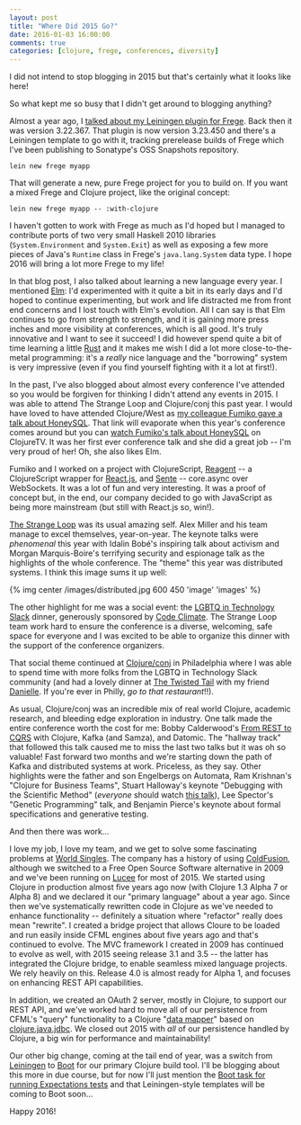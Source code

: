 ```yaml
---
layout: post
title: "Where Did 2015 Go?"
date: 2016-01-03 16:00:00
comments: true
categories: [clojure, frege, conferences, diversity]
---
```

I did not intend to stop blogging in 2015 but that's certainly what it looks like here!

So what kept me so busy that I didn't get around to blogging anything?<!-- more -->

Almost a year ago, I [talked about my Leiningen plugin for Frege](http://seancorfield.github.io/blog/2015/02/13/frege-and-clojure/). Back then it was version 3.22.367. That plugin is now version 3.23.450 and there's a Leiningen template to go with it, tracking prerelease builds of Frege which I've been publishing to Sonatype's OSS Snapshots repository.

    lein new frege myapp

That will generate a new, pure Frege project for you to build on. If you want a mixed Frege and Clojure project, like the original concept:

    lein new frege myapp -- :with-clojure

I haven't gotten to work with Frege as much as I'd hoped but I managed to contribute ports of two very small Haskell 2010 libraries (`System.Environment` and `System.Exit`) as well as exposing a few more pieces of Java's `Runtime` class in Frege's `java.lang.System` data type. I hope 2016 will bring a lot more Frege to my life!

In that blog post, I also talked about learning a new language every year. I mentioned [Elm](http://elm-lang.org/): I'd experimented with it quite a bit in its early days and I'd hoped to continue experimenting, but work and life distracted me from front end concerns and I lost touch with Elm's evolution. All I can say is that Elm continues to go from strength to strength, and it is gaining more press inches and more visibility at conferences, which is all good. It's truly innovative and I want to see it succeed! I did however spend quite a bit of time learning a little [Rust](https://www.rust-lang.org) and it makes me wish I did a lot more close-to-the-metal programming: it's a _really_ nice language and the "borrowing" system is very impressive (even if you find yourself fighting with it a lot at first!).

In the past, I've also blogged about almost every conference I've attended so you would be forgiven for thinking I didn't attend any events in 2015. I was able to attend The Strange Loop and Clojure/conj this past year. I would have loved to have attended Clojure/West as [my colleague Fumiko gave a talk about HoneySQL](http://clojurewest.org/speakers#fhanreich). That link will evaporate when this year's conference comes around but you can [watch Fumiko's talk about HoneySQL](https://www.youtube.com/watch?v=alkcjyhesjI) on ClojureTV. It was her first ever conference talk and she did a great job -- I'm very proud of her! Oh, she also likes Elm.

Fumiko and I worked on a project with ClojureScript, [Reagent](http://reagent-project.github.io/) -- a ClojureScript wrapper for [React.js](http://facebook.github.io/react/), and [Sente](https://github.com/ptaoussanis/sente) -- core.async over WebSockets. It was a lot of fun and very interesting. It was a proof of concept but, in the end, our company decided to go with JavaScript as being more mainstream (but still with React.js so, win!).

[The Strange Loop](http://www.thestrangeloop.com/) was its usual amazing self. Alex Miller and his team manage to excel themselves, year-on-year. The keynote talks were _phenomenal_ this year with Idalin Bob&eacute;'s inspiring talk about activism and Morgan Marquis-Boire's terrifying security and espionage talk as the highlights of the whole conference. The "theme" this year was distributed systems. I think this image sums it up well:

{% img center /images/distributed.jpg 600 450 'image' 'images' %}

The other highlight for me was a social event: the [LGBTQ in Technology Slack](http://lgbtq.technology/) dinner, generously sponsored by [Code Climate](https://codeclimate.com/). The Strange Loop team work hard to ensure the conference is a diverse, welcoming, safe space for everyone and I was excited to be able to organize this dinner with the support of the conference organizers.

That social theme continued at [Clojure/conj](http://clojure-conj.org/) in Philadelphia where I was able to spend time with more folks from the LGBTQ in Technology Slack community (and had a lovely dinner at [The Twisted Tail](http://www.thetwistedtail.com/) with my friend [Danielle](https://twitter.com/quephird). If you're ever in Philly, *go to that restaurant*!!).

As usual, Clojure/conj was an incredible mix of real world Clojure, academic research, and bleeding edge exploration in industry. One talk made the entire conference worth the cost for me: Bobby Calderwood's [From REST to CQRS](https://www.youtube.com/watch?v=qDNPQo9UmJA) with Clojure, Kafka (and Samza), and Datomic. The "hallway track" that followed this talk caused me to miss the last two talks but it was oh so valuable! Fast forward two months and we're starting down the path of Kafka and distributed systems at work. Priceless, as they say. Other highlights were the father and son Engelbergs on Automata, Ram Krishnan's "Clojure for Business Teams", Stuart Halloway's keynote "Debugging with the Scientific Method" (*everyone* should watch [this talk](https://www.youtube.com/watch?v=FihU5JxmnBg)), Lee Spector's "Genetic Programming" talk, and Benjamin Pierce's keynote about formal specifications and generative testing.

And then there was work...

I love my job, I love my team, and we get to solve some fascinating problems at [World Singles](http://worldsinglesnetworks.com/). The company has a history of using [ColdFusion](http://www.adobe.com/products/coldfusion-family.html), although we switched to a Free Open Source Software alternative in 2009 and we've been running on [Lucee](http://lucee.org/) for most of 2015. We started using Clojure in production almost five years ago now (with Clojure 1.3 Alpha 7 or Alpha 8) and we declared it our "primary language" about a year ago. Since then we've systematically rewritten code in Clojure as we've needed to enhance functionality -- definitely a situation where "refactor" really does mean "rewrite". I created a bridge project that allows Cloure to be loaded and run easily inside CFML engines about five years ago and that's continued to evolve. The MVC framework I created in 2009 has continued to evolve as well, with 2015 seeing release 3.1 and 3.5 -- the latter has integrated the Clojure bridge, to enable seamless mixed language projects. We rely heavily on this. Release 4.0 is almost ready for Alpha 1, and focuses on enhancing REST API capabilities.

In addition, we created an OAuth 2 server, mostly in Clojure, to support our REST API, and we've worked hard to move all of our persistence from CFML's "query" functionality to a Clojure "[data mapper](https://github.com/seancorfield/datamapper)" based on [clojure.java.jdbc](http://clojure-doc.org/articles/ecosystem/java_jdbc/home.html). We closed out 2015 with _all_ of our persistence handled by Clojure, a big win for performance and maintainability!

Our other big change, coming at the tail end of year, was a switch from [Leiningen](http://leiningen.org/) to [Boot](http://boot-clj.com/) for our primary Clojure build tool. I'll be blogging about this more in due course, but for now I'll just mention the [Boot task for running Expectations tests](https://github.com/seancorfield/boot-expectations) and that Leiningen-style templates will be coming to Boot soon...

Happy 2016! 
